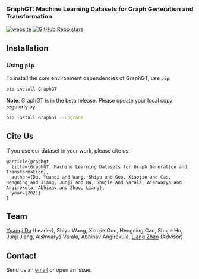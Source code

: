 ### GraphGT: Machine Learning Datasets for Graph Generation and Transformation

[![website](https://img.shields.io/badge/website-live-brightgreen)](https://graphgen-dc.github.io/)
[![GitHub Repo stars](https://img.shields.io/github/stars/yuanqidu/GraphGT)](https://github.com/yuanqidu/GraphGT/stargazers)

## Installation

### Using `pip`

To install the core environment dependencies of GraphGT, use `pip`:

```bash
pip install GraphGT
```

**Note**: GraphGT is in the beta release. Please update your local copy regularly by

```bash
pip install GraphGT --upgrade
```

## Cite Us

If you use our dataset in your work, please cite us:

```
@article{graphgt,
  title={GraphGT: Machine Learning Datasets for Graph Generation and Transformation},
  author={Du, Yuanqi and Wang, Shiyu and Guo, Xiaojie and Cao, Hengning and Jiang, Junji and Hu, Shujie and Varala, Aishwarya and Angirekula, Abhinav and Zhao, Liang},
  year={2021}
}
```

## Team
[Yuanqi Du](https://yuanqidu.github.io/) (Leader), Shiyu Wang, Xiaojie Guo, Hengning Cao, Shujie Hu, Junji Jiang, Aishwarya Varala, Abhinav Angirekula, [Liang Zhao](http://cs.emory.edu/~lzhao41/) (Advisor)

## Contact
Send us an [email](mailto:ydu6@gmu.edu) or open an issue.

